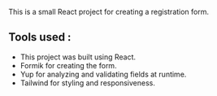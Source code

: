 This is a small React project for creating a registration form.

## Tools used :

- This project was built using React.
- Formik for creating the form.
- Yup for analyzing and validating fields at runtime.
- Tailwind for styling and responsiveness.
